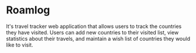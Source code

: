 # Roamlog
It's travel tracker web application that allows users to track the countries they have visited. Users can add new countries to their visited list, view statistics about their travels, and maintain a wish list of countries they would like to visit.
